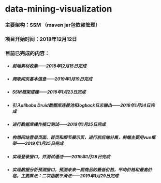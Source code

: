 # data-mining-visualization
### 主要架构：SSM （maven jar包依赖管理）
### 项目开始时间：2018年12月12日
### 目前已完成的内容：
+ ##### 前端素材收集——2018年12月15日完成 
+ ##### 爬取网页基本信息——2019年1月19日完成
+ ##### SSM框架搭建——2019年1月23日完成
+ ##### 引入alibaba Druid数据库连接池和logback日志输出——2019年1月24日完成
+ ##### 进行数据库操作接口测试——2019年1月25日完成
+ ##### 构想网站登录页面、首页和细节展示页，进行前后端分离，前端主要用vue框架——2019年1月25日完成
+ ##### 实现登录接口，并测试通过——2019年1月28日完成
+ ##### 实现数据分析预测接口，预测未来一周商品的最低价格，平均价格和最高价格，主要算法：二次指数平滑法——2019年1月29日完成
